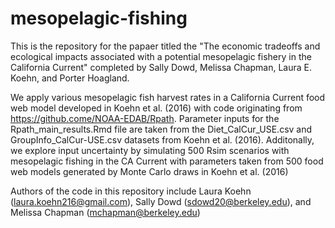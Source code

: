 # mesopelagic-fishing
This is the repository for the papaer titled the "The economic tradeoffs and ecological impacts associated with a potential mesopelagic fishery in the California Current" completed by Sally Dowd, Melissa Chapman, Laura E. Koehn, and Porter Hoagland.

We apply various mesopelagic fish harvest rates in a California Current food web model developed in Koehn et al. (2016) with code originating from https://github.come/NOAA-EDAB/Rpath. Parameter inputs for the Rpath_main_results.Rmd file are taken from the Diet_CalCur_USE.csv and GroupInfo_CalCur-USE.csv datasets from Koehn et al. (2016). Additonally, we explore input uncertainty by simulating 500 Rsim scenarios with mesopelagic fishing in the CA Current with parameters taken from 500 food web models generated by Monte Carlo draws in Koehn et al. (2016) 

Authors of the code in this repository include Laura Koehn (laura.koehn216@gmail.com), Sally Dowd (sdowd20@berkeley.edu), and Melissa Chapman (mchapman@berkeley.edu)

